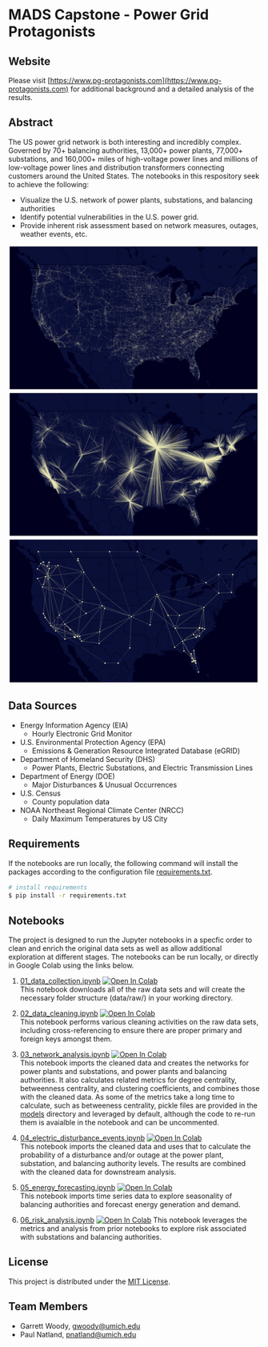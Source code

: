 # MADS Capstone - Power Grid Protagonists

## Website
Please visit [https://www.pg-protagonists.com](https://www.pg-protagonists.com) for additional background and a detailed analysis of the results.

## Abstract
The US power grid network is both interesting and incredibly complex. Governed by 70+ balancing authorities, 13,000+ power plants, 77,000+ substations, and 160,000+ miles of high-voltage power lines and millions of low-voltage power lines and distribution transformers connecting customers around the United States. The notebooks in this respository seek to achieve the following:
  - Visualize the U.S. network of power plants, substations, and balancing authorities
  - Identify potential vulnerabilities in the U.S. power grid.
  - Provide inherent risk assessment based on network measures, outages, weather events, etc.

<img src="images/substation_network.png" width="500">
<img src="images/power_plant_balancing_authority_network.png" width="500">
<img src="images/balancing_authority_network.png" width="500">

## Data Sources
  - Energy Information Agency (EIA)
    - Hourly Electronic Grid Monitor
  - U.S. Environmental Protection Agency (EPA) 
    - Emissions & Generation Resource Integrated Database (eGRID)
  - Department of Homeland Security (DHS)
    - Power Plants, Electric Substations, and Electric Transmission Lines
  - Department of Energy (DOE)
    - Major Disturbances & Unusual Occurrences
  - U.S. Census
    - County population data
  - NOAA Northeast Regional Climate Center (NRCC)
    - Daily Maximum Temperatures by US City

## Requirements
If the notebooks are run locally, the following command will install the packages according to the configuration file [requirements.txt](requirements.txt).

```bash
# install requirements
$ pip install -r requirements.txt
```

## Notebooks
The project is designed to run the Jupyter notebooks in a specfic order to clean and enrich the original data sets as well as allow additional exploration at different stages. The notebooks can be run locally, or directly in Google Colab using the links below.

1. [01_data_collection.ipynb](notebooks/01_data_collection.ipynb)
[![Open In Colab](https://colab.research.google.com/assets/colab-badge.svg)](https://colab.research.google.com/drive/1h7_Lini_DragojOUY1e35wTTF2ahUDoC?usp=sharing)  
This notebook downloads all of the raw data sets and will create the necessary folder structure (data/raw/) in your working directory.

2. [02_data_cleaning.ipynb](notebooks/02_data_cleaning.ipynb)
[![Open In Colab](https://colab.research.google.com/assets/colab-badge.svg)](https://colab.research.google.com/drive/13_bQOJv3PEafOUE1paOBhyunHh7WTWZY?usp=sharing)  
This notebook performs various cleaning activities on the raw data sets, including cross-referencing to ensure there are proper primary and foreign keys amongst them.

3. [03_network_analysis.ipynb](notebooks/03_network_analysis.ipynb)
[![Open In Colab](https://colab.research.google.com/assets/colab-badge.svg)](https://colab.research.google.com/drive/1SgRCiBWNVZKtddUtvYJeGxFuJ0hdKoPN?usp=sharing)  
This notebook imports the cleaned data and creates the networks for power plants and substations, and power plants and balancing authorities. It also calculates related metrics for degree centrality, betweenness centrality, and clustering coefficients, and combines those with the cleaned data.    As some of the metrics take a long time to calculate, such as betweeness centrality, pickle files are provided in the [models](models) directory and leveraged by default, although the code to re-run them is avaialble in the notebook and can be uncommented.

4. [04_electric_disturbance_events.ipynb](notebooks/04_electric_disturbance_events.ipynb)
[![Open In Colab](https://colab.research.google.com/assets/colab-badge.svg)](https://colab.research.google.com/drive/1N-Pr-oG4TLxdJjTijiuFnTMDd8QI-mzc?usp=sharing)  
This notebook imports the cleaned data and uses that to calculate the probability of a disturbance and/or outage at the power plant, substation, and balancing authority levels. The results are combined with the cleaned data for downstream analysis.

5. [05_energy_forecasting.ipynb](notebooks/05_energy_forecasting.ipynb)
[![Open In Colab](https://colab.research.google.com/assets/colab-badge.svg)](https://colab.research.google.com/drive/1jESIbi0HAHocTNzuyFzvh3N50Bg--qgc?usp=sharing)  
This notebook imports time series data to explore seasonality of balancing authorities and forecast energy generation and demand.

6. [06_risk_analysis.ipynb](notebooks/06_risk_analysis.ipynb)
[![Open In Colab](https://colab.research.google.com/assets/colab-badge.svg)](https://colab.research.google.com/drive/1wFKJzp2QPBhcdu1_aX9kwhhy8INKUpj8?usp=sharing) 
This notebook leverages the metrics and analysis from prior notebooks to explore risk associated with substations and balancing authorities.

## License
This project is distributed under the [MIT License](LICENSE.md).

## Team Members
  - Garrett Woody, gwoody@umich.edu
  - Paul Natland, pnatland@umich.edu
